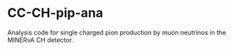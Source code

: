 # CC-CH-pip-ana
Analysis code for single charged pion production by muon neutrinos in the MINERvA CH detector.
